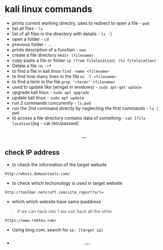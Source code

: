 
# kali linux commands

- prints current working directry, uses to redirect to open a file - `pwd`  
- list all files - `ls`
- list of all files in the directory with details - `ls -l`
- open a folder - `cd`
- previous folder - `..`  
- prints descrption of a function - `man`
- create a file directory `mkdir (filename)`
- copy paste a file or folder `cp (from filelocation) (to filelocation)`  
- Delete a file `rm -rf`
- to find a file in kali linux `find -name <filename>`
- to find how many lines in the file `wc -l <filename>`
- to find a term in the file `grep "<term>" <filename>`
- used to update like (winget in windows) - `sudo apt-get update` 
- upgrade kali linux - `sudo apt upgrade` 
- update kali linux - `sudo apt update`
- run 2 commands concurently -  `ls;pwd`
- run the 2nd command directly by neglecting the first commands - `ls | pwd `
- to access a file directory contains data of something - `cat [file location]`[eg - cat /etc/passwd]
<h3 align="center"> ... </h3>  

## check IP address


- to check the information of the target website  
```
http://whois.domaintools.com/
```
- to check which techonology is used in target website  
```
http://toolbar.netcraft.com/site_report?url=
```

- which which website have same ipaddress  

>if we can hack into 1 we can hack all the other

```
https://www.robtex.com/ 
```  
- Using bing.com, search for `ip: [target ip]`
- <h3 align="center"> ... </h3> 
